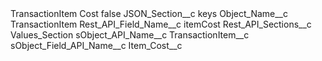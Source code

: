 <?xml version="1.0" encoding="UTF-8"?>
<CustomMetadata xmlns="http://soap.sforce.com/2006/04/metadata" xmlns:xsi="http://www.w3.org/2001/XMLSchema-instance" xmlns:xsd="http://www.w3.org/2001/XMLSchema">
    <label>TransactionItem Cost</label>
    <protected>false</protected>
    <values>
        <field>JSON_Section__c</field>
        <value xsi:type="xsd:string">keys</value>
    </values>
    <values>
        <field>Object_Name__c</field>
        <value xsi:type="xsd:string">TransactionItem</value>
    </values>
    <values>
        <field>Rest_API_Field_Name__c</field>
        <value xsi:type="xsd:string">itemCost</value>
    </values>
    <values>
        <field>Rest_API_Sections__c</field>
        <value xsi:type="xsd:string">Values_Section</value>
    </values>
    <values>
        <field>sObject_API_Name__c</field>
        <value xsi:type="xsd:string">TransactionItem__c</value>
    </values>
    <values>
        <field>sObject_Field_API_Name__c</field>
        <value xsi:type="xsd:string">Item_Cost__c</value>
    </values>
</CustomMetadata>
